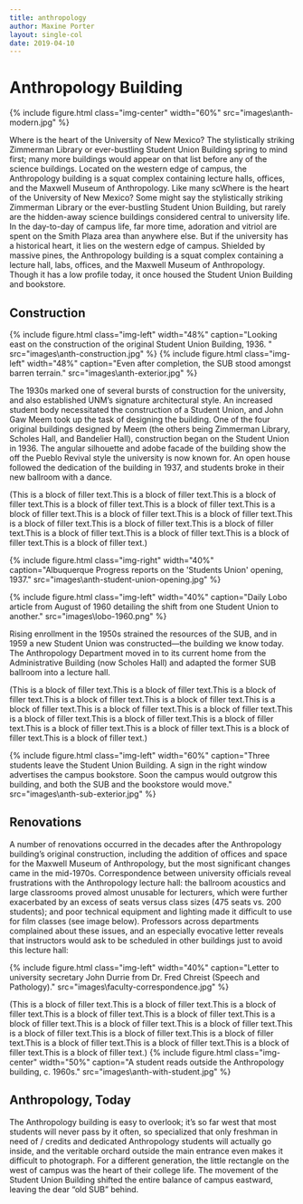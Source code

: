 ```yaml
---
title: anthropology
author: Maxine Porter
layout: single-col
date: 2019-04-10
---
```


# Anthropology Building
{% include figure.html class="img-center" width="60%" src="images\anth-modern.jpg" %}

Where is the heart of the University of New Mexico? The stylistically striking Zimmerman Library or ever-bustling Student Union Building spring to mind first; many more buildings would appear on that list before any of the science buildings. Located on the western edge of campus, the Anthropology building is a squat complex containing lecture halls, offices, and the Maxwell Museum of Anthropology. Like many scWhere is the heart of the University of New Mexico? Some might say the stylistically striking Zimmerman Library or the ever-bustling Student Union Building, but rarely are the hidden-away science buildings considered central to university life. In the day-to-day of campus life, far more time, adoration and vitriol are spent on the Smith Plaza area than anywhere else. But if the university has a historical heart, it lies on the western edge of campus. Shielded by massive pines, the Anthropology building is a squat complex containing a lecture hall, labs, offices, and the Maxwell Museum of Anthropology. Though it has a low profile today, it once housed the Student Union Building and bookstore.

## Construction
{% include figure.html class="img-left" width="48%" caption="Looking east on the construction of the original Student Union Building, 1936. " src="images\anth-construction.jpg" %}
{% include figure.html class="img-left" width="48%" caption="Even after completion, the SUB stood amongst barren terrain." src="images\anth-exterior.jpg" %}

The 1930s marked one of several bursts of construction for the university, and also established UNM’s signature architectural style. An increased student body necessitated the construction of a Student Union, and John Gaw Meem took up the task of designing the building. One of the four original buildings designed by Meem (the others being Zimmerman Library, Scholes Hall, and Bandelier Hall), construction began on the Student Union in 1936. The angular silhouette and adobe facade of the building show the off the Pueblo Revival style the university is now known for. An open house followed the dedication of the building in 1937, and students broke in their new ballroom with a dance.

(This is a block of filler text.This is a block of filler text.This is a block of filler text.This is a block of filler text.This is a block of filler text.This is a block of filler text.This is a block of filler text.This is a block of filler text.This is a block of filler text.This is a block of filler text.This is a block of filler text.This is a block of filler text.This is a block of filler text.This is a block of filler text.This is a block of filler text.)

{% include figure.html class="img-right" width="40%" caption="Albuquerque Progress reports on the 'Students Union' opening, 1937." src="images\anth-student-union-opening.jpg" %}

{% include figure.html class="img-left" width="40%" caption="Daily Lobo article from August of 1960 detailing the shift from one Student Union to another." src="images\lobo-1960.png" %}

Rising enrollment in the 1950s strained the resources of the SUB, and in 1959 a new Student Union was constructed—the building we know today. The Anthropology Department moved in to its current home from the Administrative Building (now Scholes Hall) and adapted the former SUB ballroom into a lecture hall.

(This is a block of filler text.This is a block of filler text.This is a block of filler text.This is a block of filler text.This is a block of filler text.This is a block of filler text.This is a block of filler text.This is a block of filler text.This is a block of filler text.This is a block of filler text.This is a block of filler text.This is a block of filler text.This is a block of filler text.This is a block of filler text.This is a block of filler text.)

{% include figure.html class="img-left" width="60%" caption="Three students leave the Student Union Building. A sign in the right window advertises the campus bookstore. Soon the campus would outgrow this building, and both the SUB and the bookstore would move." src="images\anth-sub-exterior.jpg" %}

## Renovations
A number of renovations occurred in the decades after the Anthropology building’s original construction, including the addition of offices and space for the Maxwell Museum of Anthropology, but the most significant changes came in the mid-1970s. Correspondence between university officials reveal frustrations with the Anthropology lecture hall: the ballroom acoustics and large classrooms proved almost unusable for lecturers, which were further exacerbated by an excess of seats versus class sizes (475 seats vs. 200 students); and poor technical equipment and lighting made it difficult to use for film classes (see image below). Professors across departments complained about these issues, and an especially evocative letter reveals that instructors would ask to be scheduled in other buildings just to avoid this lecture hall:

{% include figure.html class="img-left" width="40%" caption="Letter to university secretary John Durrie from Dr. Fred Chreist (Speech and Pathology)." src="images\faculty-correspondence.jpg" %}

(This is a block of filler text.This is a block of filler text.This is a block of filler text.This is a block of filler text.This is a block of filler text.This is a block of filler text.This is a block of filler text.This is a block of filler text.This is a block of filler text.This is a block of filler text.This is a block of filler text.This is a block of filler text.This is a block of filler text.This is a block of filler text.This is a block of filler text.)
{% include figure.html class="img-center" width="50%" caption="A student reads outside the Anthropology building, c. 1960s." src="images\anth-with-student.jpg" %}

## Anthropology, Today
The Anthropology building is easy to overlook; it’s so far west that most students will never pass by it often, so specialized that only freshman in need of / credits and dedicated Anthropology students will actually go inside, and the veritable orchard outside the main entrance even makes it difficult to photograph. For a different generation, the little rectangle on the west of campus was the heart of their college life. The movement of the Student Union Building shifted the entire balance of campus eastward, leaving the dear “old SUB” behind.


